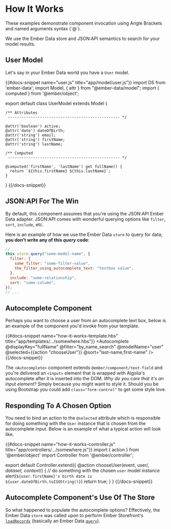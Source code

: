 # How It Works

<aside>
  These examples demonstrate component invocation using Angle Brackets and named arguments syntax (`@`).
</aside>

We use the Ember Data store and JSON:API semantics to search for your model results.

## User Model

Let's say in your Ember Data world you have a `User` model.

{{#docs-snippet name="user.js" title="app/model/user.js"}}
import DS from 'ember-data';
import Model, { attr } from "@ember-data/model";
import { computed } from '@ember/object';

export default class UserModel extends Model {

    /** Attributes
     ------------------------------------------------- */

    @attr('boolean') active;
    @attr('date') dateOfBirth;
    @attr('string') email;
    @attr('string') firstName;
    @attr('string') lastName;

    /** Computed
     ------------------------------------------------- */

    @computed('firstName', 'lastName') get fullName() {
      return `${this.firstName} ${this.lastName}`;
    }

}
{{/docs-snippet}}

## JSON:API For The Win

By default, this component assumes that you're using the JSON:API Ember Data adapter. JSON:API
comes with wonderful querying options like `filter`, `sort`, `include`, etc.

Here is an example of how we use the Ember Data `store` to query for data; **you don't write
any of this _query_ code**:

```javascript
// ...
this.store.query("some-model-name", {
  filter: {
    some_filter: "some-filter-value",
    the_filter_using_autocomplete_text: "textbox value",
  },
  include: "some-relationship",
  sort: "some-column",
});
// ...
```

## Autocomplete Component

Perhaps you want to choose a user from an autocomplete text box, below is an example
of the component you'd invoke from your template.

{{#docs-snippet name="how-it-works-template.hbs" title="app/templates/.../somewhere.hbs"}}
<Autocomplete
@displayKey="fullName"
@filter="by_name_search"
@modelName="user"
@selected={{action "chooseUser"}}
@sort="last-name,first-name"
/>
{{/docs-snippet}}

The `<Autocomplete>` component extends `@ember/component/text-field` and you're
delivered an `<input>` element that is wrapped with Algolia's autocomplete after
it is inserted into the DOM. _Why do you care that it's an input element?_ Simply
because you might want to style it. Should you be using Bootstrap you could add
`class="form-control"` to get some style love.

## Responding To A Chosen Option

You need to bind an action to the `@selected` attribute which is responsible
for doing something with the `User` instance that is chosen from the autocomplete
input. Below is an example of what a typical action will look like.

<p/>

{{#docs-snippet name="how-it-works-controller.js" title="app/controllers/.../somewhere.js"}}
import { action } from '@ember/object'
import Controller from '@ember/controller';

export default Controller.extend({
@action chooseUser(event, user/_, dataset, context_/) {
// do something with the chosen `user` model instance
alert(`${user.firstName}'s birth date is ${user.dateOfBirth.toISOString()}`)
return true;
}
}
{{/docs-snippet}}

## Autocomplete Component's Use Of The Store

So what happened to populate the autocomplete options? Effectively, the Ember Data
`store` was called upon to perform Ember Storefront's
[`loadRecords`](https://embermap.github.io/ember-data-storefront/docs/api/mixins/loadable-store#loadRecords)
(basically an Ember Data
[`query`](https://api.emberjs.com/ember-data/release/classes/DS.Store/methods/query?anchor=query)).
